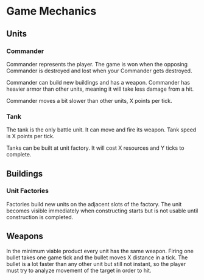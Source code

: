 # Game Mechanics

## Units

### Commander

Commander represents the player. The game is won when the opposing Commander
is destroyed and lost when your Commander gets destroyed.

Commander can build new buildings and has a weapon. Commander has heavier armor
than other units, meaning it will take less damage from a hit.

Commander moves a bit slower than other units, X points per tick.

### Tank

The tank is the only battle unit. It can move and fire its weapon. Tank speed
is X points per tick.

Tanks can be built at unit factory. It will cost X resources and Y ticks to
complete.

## Buildings

### Unit Factories

Factories build new units on the adjacent slots of the factory. The unit becomes
visible immediately when constructing starts but is not usable until
construction is completed.

## Weapons

In the minimum viable product every unit has the same weapon. Firing one bullet
takes one game tick and the bullet moves X distance in a tick. The bullet is a
lot faster than any other unit but still not instant, so the player must try to
analyze movement of the target in order to hit.
